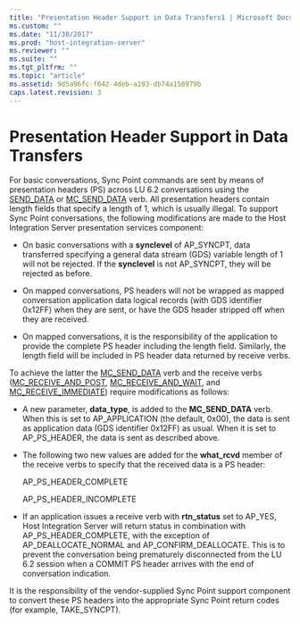 ```yaml
---
title: "Presentation Header Support in Data Transfers1 | Microsoft Docs"
ms.custom: ""
ms.date: "11/30/2017"
ms.prod: "host-integration-server"
ms.reviewer: ""
ms.suite: ""
ms.tgt_pltfrm: ""
ms.topic: "article"
ms.assetid: 9d5a96fc-f642-4deb-a193-db74a158979b
caps.latest.revision: 3
---
```

# Presentation Header Support in Data Transfers
For basic conversations, Sync Point commands are sent by means of presentation headers (PS) across LU 6.2 conversations using the [SEND_DATA](../HIS2010/send-data2.md) or [MC_SEND_DATA](../HIS2010/mc-send-data2.md) verb. All presentation headers contain length fields that specify a length of 1, which is usually illegal. To support Sync Point conversations, the following modifications are made to the Host Integration Server presentation services component:  
  
-   On basic conversations with a **synclevel** of AP_SYNCPT, data transferred specifying a general data stream (GDS) variable length of 1 will not be rejected. If the **synclevel** is not AP_SYNCPT, they will be rejected as before.  
  
-   On mapped conversations, PS headers will not be wrapped as mapped conversation application data logical records (with GDS identifier 0x12FF) when they are sent, or have the GDS header stripped off when they are received.  
  
-   On mapped conversations, it is the responsibility of the application to provide the complete PS header including the length field. Similarly, the length field will be included in PS header data returned by receive verbs.  
  
 To achieve the latter the [MC_SEND_DATA](../HIS2010/mc-send-data2.md) verb and the receive verbs ([MC_RECEIVE_AND_POST](../HIS2010/mc-receive-and-post1.md), [MC_RECEIVE_AND_WAIT](../HIS2010/mc-receive-and-wait1.md), and [MC_RECEIVE_IMMEDIATE](../HIS2010/mc-receive-immediate1.md)) require modifications as follows:  
  
-   A new parameter, **data_type**, is added to the **MC_SEND_DATA** verb. When this is set to AP_APPLICATION (the default, 0x00), the data is sent as application data (GDS identifier 0x12FF) as usual. When it is set to AP_PS_HEADER, the data is sent as described above.  
  
-   The following two new values are added for the **what_rcvd** member of the receive verbs to specify that the received data is a PS header:  
  
     AP_PS_HEADER_COMPLETE  
  
     AP_PS_HEADER_INCOMPLETE  
  
-   If an application issues a receive verb with **rtn_status** set to AP_YES, Host Integration Server will return status in combination with AP_PS_HEADER_COMPLETE, with the exception of AP_DEALLOCATE_NORMAL and AP_CONFIRM_DEALLOCATE. This is to prevent the conversation being prematurely disconnected from the LU 6.2 session when a COMMIT PS header arrives with the end of conversation indication.  
  
 It is the responsibility of the vendor-supplied Sync Point support component to convert these PS headers into the appropriate Sync Point return codes (for example, TAKE_SYNCPT).